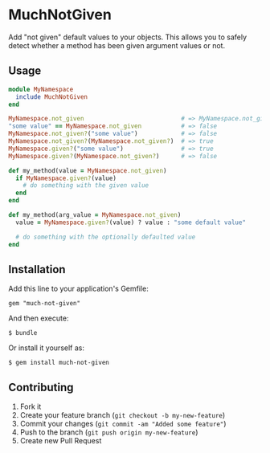 # MuchNotGiven

Add "not given" default values to your objects. This allows you to safely detect whether a method has been given argument values or not.

## Usage

```ruby
module MyNamespace
  include MuchNotGiven
end

MyNamespace.not_given                           # => MyNamespace.not_given
"some value" == MyNamespace.not_given           # => false
MyNamespace.not_given?("some value")            # => false
MyNamespace.not_given?(MyNamespace.not_given?)  # => true
MyNamespace.given?("some value")                # => true
MyNamespace.given?(MyNamespace.not_given?)      # => false

def my_method(value = MyNamespace.not_given)
  if MyNamespace.given?(value)
    # do something with the given value
  end
end

def my_method(arg_value = MyNamespace.not_given)
  value = MyNamespace.given?(value) ? value : "some default value"

  # do something with the optionally defaulted value
end
```

## Installation

Add this line to your application's Gemfile:

    gem "much-not-given"

And then execute:

    $ bundle

Or install it yourself as:

    $ gem install much-not-given

## Contributing

1. Fork it
2. Create your feature branch (`git checkout -b my-new-feature`)
3. Commit your changes (`git commit -am "Added some feature"`)
4. Push to the branch (`git push origin my-new-feature`)
5. Create new Pull Request
